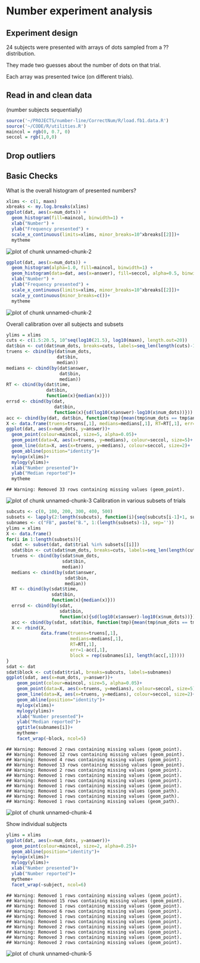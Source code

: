 Number experiment analysis
========================================================

Experiment design
--------------------

24 subjects were presented with arrays of dots sampled from a ?? distribution.

They made two guesses about the number of dots on that trial.

Each array was presented twice (on different trials).

Read in and clean data
-------------------

(number subjects sequentially)


```r
source('~/PROJECTS/number-line/CorrectNum/R/load.fb1.data.R')
source('~/CODE/R/utilities.R')
maincol = rgb(0, 0.7, 0)
seccol = rgb(1,0,0)
```

Drop outliers
------


Basic Checks
-------------

What is the overall histogram of presented numbers?

```r
xlims <- c(1, maxn)
xbreaks <- my.log.breaks(xlims)
ggplot(dat, aes(x=num_dots)) +
  geom_histogram(fill=maincol, binwidth=1) +
  xlab("Number") +
  ylab("Frequency presented") +
  scale_x_continuous(limits=xlims, minor_breaks=10^xbreaks[[2]])+
  mytheme
```

![plot of chunk unnamed-chunk-2](figure/unnamed-chunk-21.png) 

```r
ggplot(dat, aes(x=num_dots)) +
  geom_histogram(alpha=1.0, fill=maincol, binwidth=1) +
  geom_histogram(data=dat, aes(x=answer), fill=seccol, alpha=0.5, binwidth=1) +
  xlab("Number") +
  ylab("Frequency presented") +
  scale_x_continuous(limits=xlims, minor_breaks=10^xbreaks[[2]])+
  scale_y_continuous(minor_breaks=c())+
  mytheme
```

![plot of chunk unnamed-chunk-2](figure/unnamed-chunk-22.png) 


Overall calibration over all subjects and subsets


```r
ylims = xlims
cuts <- c(1.5:20.5, 10^seq(log10(21.5), log10(maxn), length.out=20))
dat$bin <- cut(dat$num_dots, breaks=cuts, labels=seq_len(length(cuts)-1), include.lowest=T)
truens <- cbind(by(dat$num_dots, 
                   dat$bin, 
                   median))
medians <- cbind(by(dat$answer, 
                    dat$bin, 
                    median))
RT <- cbind(by(dat$time, 
               dat$bin, 
               function(x){median(x)}))
errsd <- cbind(by(dat, 
                  dat$bin, 
                  function(x){sd(log10(x$answer)-log10(x$num_dots))}))
acc <- cbind(by(dat, dat$bin, function(tmp){mean(tmp$num_dots == tmp$answer)}))
X <- data.frame(truens=truens[,1], medians=medians[,1], RT=RT[,1], err=1-acc[,1])
ggplot(dat, aes(x=num_dots, y=answer))+
  geom_point(colour=maincol, size=5, alpha=0.05)+
  geom_point(data=X, aes(x=truens, y=medians), colour=seccol, size=5)+
  geom_line(data=X, aes(x=truens, y=medians), colour=seccol, size=2)+
  geom_abline(position="identity")+
  mylogx(xlims)+
  mylogy(ylims)+
  xlab("Number presented")+
  ylab("Median reported")+
  mytheme
```

```
## Warning: Removed 33 rows containing missing values (geom_point).
```

![plot of chunk unnamed-chunk-3](figure/unnamed-chunk-3.png) 
Calibration in various subsets of trials


```r
subcuts <- c(0, 100, 200, 300, 400, 500)
subsets <- lapply(2:length(subcuts), function(i){seq(subcuts[i-1]+1, subcuts[i], by=1)})
subnames <- c("FB", paste("B.", 1:(length(subsets)-1), sep=''))
ylims = xlims
X <- data.frame()
for(i in 1:length(subsets)){
  sdat <- subset(dat, dat$trial %in% subsets[[i]])
  sdat$bin <- cut(sdat$num_dots, breaks=cuts, labels=seq_len(length(cuts)-1), include.lowest=T)
  truens <- cbind(by(sdat$num_dots, 
                     sdat$bin, 
                     median))
  medians <- cbind(by(sdat$answer, 
                      sdat$bin, 
                      median))
  RT <- cbind(by(sdat$time, 
                 sdat$bin, 
                 function(x){median(x)}))
  errsd <- cbind(by(sdat, 
                    sdat$bin, 
                    function(x){sd(log10(x$answer)-log10(x$num_dots))}))
  acc <- cbind(by(sdat, sdat$bin, function(tmp){mean(tmp$num_dots == tmp$answer)}))
  X <- rbind(X, 
             data.frame(truens=truens[,1], 
                        medians=medians[,1], 
                        RT=RT[,1], 
                        err=1-acc[,1], 
                        block = rep(subnames[i], length(acc[,1]))))
}
sdat <- dat
sdat$block <- cut(sdat$trial, breaks=subcuts, labels=subnames)
ggplot(sdat, aes(x=num_dots, y=answer))+
    geom_point(colour=maincol, size=5, alpha=0.05)+
    geom_point(data=X, aes(x=truens, y=medians), colour=seccol, size=5)+
    geom_line(data=X, aes(x=truens, y=medians), colour=seccol, size=2)+
    geom_abline(position="identity")+
    mylogx(xlims)+
    mylogy(ylims)+
    xlab("Number presented")+
    ylab("Median reported")+
    ggtitle(subnames[i])+
    mytheme+
    facet_wrap(~block, ncol=5)
```

```
## Warning: Removed 2 rows containing missing values (geom_point).
## Warning: Removed 12 rows containing missing values (geom_point).
## Warning: Removed 4 rows containing missing values (geom_point).
## Warning: Removed 13 rows containing missing values (geom_point).
## Warning: Removed 2 rows containing missing values (geom_point).
## Warning: Removed 1 rows containing missing values (geom_point).
## Warning: Removed 1 rows containing missing values (geom_point).
## Warning: Removed 1 rows containing missing values (geom_point).
## Warning: Removed 1 rows containing missing values (geom_path).
## Warning: Removed 1 rows containing missing values (geom_path).
## Warning: Removed 1 rows containing missing values (geom_path).
```

![plot of chunk unnamed-chunk-4](figure/unnamed-chunk-4.png) 

Show individual subjects

```r
ylims = xlims
ggplot(dat, aes(x=num_dots, y=answer))+
  geom_point(colour=maincol, size=2, alpha=0.25)+
  geom_abline(position="identity")+
  mylogx(xlims)+
  mylogy(ylims)+
  xlab("Number presented")+
  ylab("Number reported")+
  mytheme+
  facet_wrap(~subject, ncol=6)
```

```
## Warning: Removed 1 rows containing missing values (geom_point).
## Warning: Removed 15 rows containing missing values (geom_point).
## Warning: Removed 1 rows containing missing values (geom_point).
## Warning: Removed 6 rows containing missing values (geom_point).
## Warning: Removed 1 rows containing missing values (geom_point).
## Warning: Removed 1 rows containing missing values (geom_point).
## Warning: Removed 2 rows containing missing values (geom_point).
## Warning: Removed 1 rows containing missing values (geom_point).
## Warning: Removed 3 rows containing missing values (geom_point).
## Warning: Removed 2 rows containing missing values (geom_point).
```

![plot of chunk unnamed-chunk-5](figure/unnamed-chunk-5.png) 
